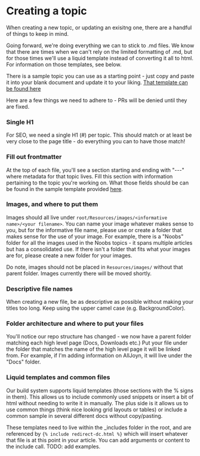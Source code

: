 # Creating a topic

When creating a new topic, or updating an exisitng one, there are a handful of things to keep in mind.

Going forward, we're doing everything we can to stick to .md files.  We know that there are times when we can't rely on the limited formatting of .md, but for those times we'll use a liquid template instead of converting it all to html.  For information on those templates, see below.

There is a sample topic you can use as a starting point - just copy and paste it into your blank document and update it to your liking.  [That template can be found here]({{site.baseurl}}/Resources/contribute/Templates/standard-topic.md)

Here are a few things we need to adhere to - PRs will be denied until they are fixed.

### Single H1

For SEO, we need a single H1 (#) per topic.  This should match or at least be very close to the page title - do everything you can to have those match!

### Fill out frontmatter

At the top of each file, you'll see a section starting and ending with "---" where metadata for that topic lives.  Fill this section with information pertaining to the topic you're working on.  What those fields should be can be found in the sample template provided [here]({{site.baseurl}}/Resources/contribute/templates/standard-topic.md).

### Images, and where to put them

Images should all live under `root/Resources/images/<informative name>/<your filename>`.  You can name your image whatever makes sense to you, but for the informative file name, please use or create a folder that makes sense for the use of your image.  For example, there is a "Noobs" folder for all the images used in the Noobs topics - it spans multiple articles but has a consolidated use.  If there isn't a folder that fits what your images are for, please create a new folder for your images.

Do note, images should not be placed in `Resources/images/` without that parent folder.  Images currently there will be moved shortly.

### Descriptive file names

When creating a new file, be as descriptive as possible without making your titles too long.  Keep using the upper camel case (e.g. BackgroundColor).

### Folder architecture and where to put your files

You'll notice our repo structure has changed - we now have a parent folder matching each high level page (Docs, Downloads etc.)  Put your file under the folder that matches the name of the high level page it will be linked from.  For example, if I'm adding information on AllJoyn, it will live under the "Docs" folder.

### Liquid templates and common files

Our build system supports liquid templates (those sections with the % signs in them).  This allows us to include commonly used snippets or insert a bit of html without needing to write it in manually.  The plus side is it allows us to use common things (think nice looking grid layouts or tables) or include a common sample in several different docs without copy/pasting.

These templates need to live within the _includes folder in the root, and are referenced by `{% include redirect-dc.html %}` which will insert whatever that file is at this point in your article.  You can add arguments or content to the include call. TODO: add examples.
